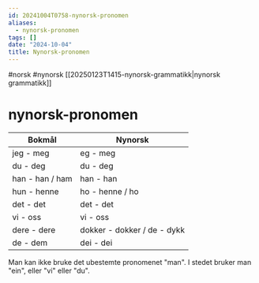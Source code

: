```yaml
---
id: 20241004T0758-nynorsk-pronomen
aliases:
  - nynorsk-pronomen
tags: []
date: "2024-10-04"
title: Nynorsk-pronomen
---
```


#norsk #nynorsk [[20250123T1415-nynorsk-grammatikk|nynorsk grammatikk]]

# nynorsk-pronomen

| Bokmål          | Nynorsk                     |
| --------------- | --------------------------- |
| jeg - meg       | eg - meg                    |
| du - deg        | du - deg                    |
| han - han / ham | han - han                   |
| hun - henne     | ho - henne / ho             |
| det - det       | det - det                   |
| vi - oss        | vi - oss                    |
| dere - dere     | dokker - dokker / de - dykk |
| de - dem        | dei - dei                   |

Man kan ikke bruke det ubestemte pronomenet "man". I stedet bruker man "ein", eller "vi" eller "du".
